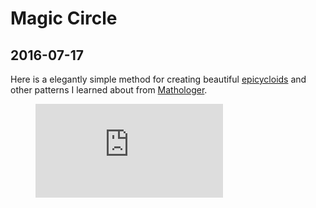 # Magic Circle
## 2016-07-17

Here is a elegantly simple method for creating beautiful
[epicycloids](https://en.wikipedia.org/wiki/Epicycloid) and other patterns
I learned about from
[Mathologer](https://www.youtube.com/channel/UC1_uAIS3r8Vu6JjXWvastJg).

<figure>
  <iframe
    src="https://www.youtube.com/embed/qhbuKbxJsk8"
    frameborder="0"
  >
  </iframe>
</figure>
